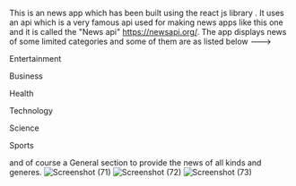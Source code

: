 This is an news app which has been built using the react js library .
It uses an api which is a very famous api used for making news apps like this one and it is called the "News api" https://newsapi.org/.
The app displays news of some limited categories and some of them are as listed below --->



Entertainment



Business



Health



Technology



Science



Sports



and of course a General section to provide the news of all kinds and generes.
![Screenshot (71)](https://user-images.githubusercontent.com/88698029/141688213-43e96c8e-fac4-47d0-9983-645a10dd9592.png)
![Screenshot (72)](https://user-images.githubusercontent.com/88698029/141688217-04afa632-d2dd-4e91-9453-ca1e8fed0aa8.png)
![Screenshot (73)](https://user-images.githubusercontent.com/88698029/141688219-1e1ad795-f826-4b64-9c7c-99016b8ee274.png)
